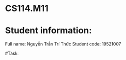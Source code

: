 # CS114.M11

# Student information:
  Full name: Nguyễn Trần Trí Thức
  Student code: 19521007
  
#Task:
